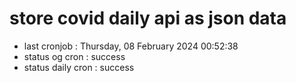 # store covid daily api as json data

- last cronjob : Thursday, 08 February 2024 00:52:38
- status og cron : success
- status daily cron : success
      
      